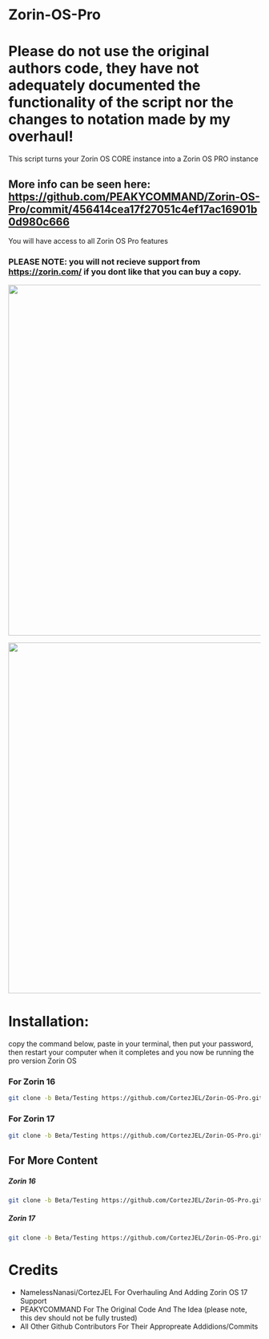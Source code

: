 # Zorin-OS-Pro
# Please do not use the original authors code, they have not adequately documented the functionality of the script nor the changes to notation made by my overhaul!
This script turns your Zorin OS CORE instance into a Zorin OS PRO instance
## More info can be seen here: https://github.com/PEAKYCOMMAND/Zorin-OS-Pro/commit/456414cea17f27051c4ef17ac16901b0d980c666

You will have access to all Zorin OS Pro features

### PLEASE NOTE: you will not recieve support from https://zorin.com/ if you dont like that you can buy a copy.
<p align="center">
<img width="700" src="https://user-images.githubusercontent.com/91558914/184500559-7c74f6db-f82d-415f-b88a-c00e09c600e3.png">
</p>

<p align="center">
<img width="700" src="https://user-images.githubusercontent.com/91558914/184501028-9958ac42-0cfb-4870-bf56-8ce24e6437f0.png">
</p>

# Installation:
copy the command below, paste in your terminal, then put your password, then restart your computer when it completes and you now be running the pro version Zorin OS

### For Zorin 16
```bash
git clone -b Beta/Testing https://github.com/CortezJEL/Zorin-OS-Pro.git && ./Zorin-OS-Pro/zorin.sh -6
```

### For Zorin 17
```bash
git clone -b Beta/Testing https://github.com/CortezJEL/Zorin-OS-Pro.git && ./Zorin-OS-Pro/zorin.sh -7
```

## For More Content
##### Zorin 16
```bash
git clone -b Beta/Testing https://github.com/CortezJEL/Zorin-OS-Pro.git && ./Zorin-OS-Pro/zorin.sh -6 -M
```
##### Zorin 17
```bash
git clone -b Beta/Testing https://github.com/CortezJEL/Zorin-OS-Pro.git && ./Zorin-OS-Pro/zorin.sh -7 -M
```

# Credits
- NamelessNanasi/CortezJEL For Overhauling And Adding Zorin OS 17 Support
- PEAKYCOMMAND For The Original Code And The Idea (please note, this dev should not be fully trusted)
- All Other Github Contributors For Their Appropreate Addidions/Commits
